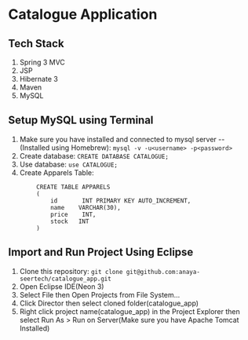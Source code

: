 # Catalogue Application

## Tech Stack
1. Spring 3 MVC
2. JSP
3. Hibernate  3
4. Maven
5. MySQL

## Setup MySQL using Terminal
1. Make sure you have installed and connected to mysql server -- (Installed using Homebrew): `mysql -v -u<username> -p<password>`
2. Create database: `CREATE DATABASE CATALOGUE;`
3. Use database: `use CATALOGUE;`
4. Create Apparels Table:
```
		CREATE TABLE APPARELS
		(
		    id       INT PRIMARY KEY AUTO_INCREMENT,
		    name    VARCHAR(30),
		    price    INT,
		    stock   INT
		)
```

## Import and Run Project Using Eclipse
1. Clone this repository: `git clone git@github.com:anaya-seertech/catalogue_app.git`
2. Open Eclipse IDE(Neon 3)
3. Select File then Open Projects from File System...
4. Click Director then select cloned folder(catalogue_app)
5. Right click project name(catalogue_app) in the Project Explorer then select Run As > Run on Server(Make sure you have Apache Tomcat Installed)